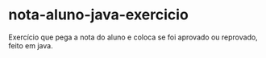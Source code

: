 # nota-aluno-java-exercicio
Exercício que pega a nota do aluno e coloca se foi aprovado ou reprovado, feito em java.
